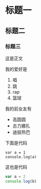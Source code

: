 # 标题一

## 标题二

### 标题三

这是正文

我的爱好是

1. 唱
2. 跳
3. rap
4. 篮球

我的前女友有

* 高圆圆
* 古力娜扎
* 迪丽热巴

下面是代码

    var a = 1
    console.log(a)
    
这也是代码

```javascript
var a = 2
console.log(b)
 ```
